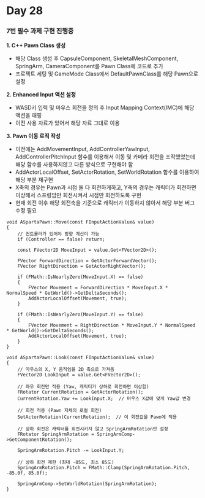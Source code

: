 # Day 28

### 7번 필수 과제 구현 진행중

**1. C++ Pawn Class 생성**

- 해당 Class 생성 후 CapsuleComponent, SkeletalMeshComponent, SpringArm, CameraComponent를 Pawn Class에 코드로 추가
- 프로젝트 세팅 및 GameMode Class에서 DefaultPawnClass를 해당 Pawn으로 설정

**2. Enhanced Input 액션 설정**

- WASD키 입력 및 마우스 회전을 정의 후 Input Mapping Context(IMC)에 해당 액션을 매핑
- 이전 사용 자료가 있어서 해당 자료 그대로 이용

**3. Pawn 이동 로직 작성**

- 이전에는 AddMovementInput, AddControllerYawInput, AddControllerPitchInput 함수를 이용해서 이동 및 카메라 회전을 조작했었는데 해당 함수를 사용하지않고 다른 방식으로 구현해야 함
- AddActorLocalOffset, SetActorRotation, SetWorldRotation 함수를 이용하여 해당 부분 재구현
- X축의 경우는 Pawn과 시점 둘 다 회전하게하고, Y축의 경우는 캐릭터가 회전하면 이상해서 스프링암만 회전시켜서 시점만 회전하도록 구현
- 현재 회전 이후 해당 회전축을 기준으로 캐릭터가 이동하지 않아서 해당 부분 버그 수정 필요
```
void ASpartaPawn::Move(const FInputActionValue& value)
{
	// 컨트롤러가 있어야 방향 계산이 가능
	if (Controller == false) return;

	const FVector2D MoveInput = value.Get<FVector2D>();

	FVector ForwardDirection = GetActorForwardVector();
	FVector RightDirection = GetActorRightVector();

	if (FMath::IsNearlyZero(MoveInput.X) == false)
	{
		FVector Movement = ForwardDirection * MoveInput.X * NormalSpeed * GetWorld()->GetDeltaSeconds();
		AddActorLocalOffset(Movement, true);
	}

	if (FMath::IsNearlyZero(MoveInput.Y) == false)
	{
		FVector Movement = RightDirection * MoveInput.Y * NormalSpeed * GetWorld()->GetDeltaSeconds();
		AddActorLocalOffset(Movement, true);
	}
}

void ASpartaPawn::Look(const FInputActionValue& value)
{
	// 마우스의 X, Y 움직임을 2D 축으로 가져옴
	FVector2D LookInput = value.Get<FVector2D>();

	// 좌우 회전만 적용 (Yaw, 캐릭터가 상하로 회전하면 이상함)
	FRotator CurrentRotation = GetActorRotation();
	CurrentRotation.Yaw += LookInput.X;  // 마우스 X값에 맞게 Yaw값 변경

	// 회전 적용 (Pawn 자체의 로컬 회전)
	SetActorRotation(CurrentRotation);  // 이 회전값을 Pawn에 적용

	// 상하 회전은 캐릭터를 회전시키지 않고 SpringArmRotation만 설정
	FRotator SpringArmRotation = SpringArmComp->GetComponentRotation();

	SpringArmRotation.Pitch -= LookInput.Y;

	// 상하 회전 제한 (최대 -85도, 최소 85도)
	SpringArmRotation.Pitch = FMath::Clamp(SpringArmRotation.Pitch, -85.0f, 85.0f);

	SpringArmComp->SetWorldRotation(SpringArmRotation);
}
```
